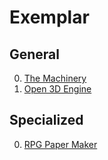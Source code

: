 # Exemplar

## General

0. [The Machinery](https://ourmachinery.com/)
0. [Open 3D Engine](https://www.o3de.org/)

## Specialized

0. [RPG Paper Maker](http://rpg-paper-maker.com/)

